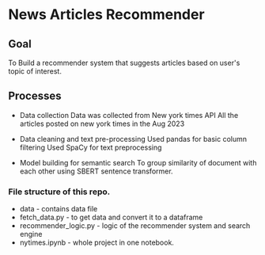 # News Articles Recommender

## Goal

To Build a recommender system that suggests articles based on user's topic of interest.

## Processes

* Data collection 
Data was collected from New york times API 
All the articles posted on new york times in the Aug 2023

* Data cleaning and text pre-processing 
Used pandas for basic column filtering 
Used SpaCy for text preprocessing 

* Model building for semantic search
To group similarity of document with each other using SBERT sentence transformer.


### File structure of this repo.

* data - contains data file
* fetch_data.py - to get data and convert it to a dataframe
* recommender_logic.py - logic of the recommender system and search engine
* nytimes.ipynb - whole project in one notebook.